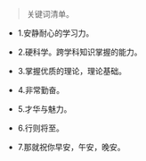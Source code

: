 >关键词清单。

- 1.安静耐心的学习力。

- 2.硬科学。跨学科知识掌握的能力。

- 3.掌握优质的理论，理论基础。

- 4.非常勤奋。

- 5.才华与魅力。

- 6.行则将至。

- 7.那就祝你早安，午安，晚安。
